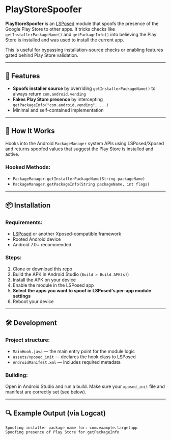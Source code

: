 # PlayStoreSpoofer

**PlayStoreSpoofer** is an [LSPosed](https://github.com/xteamlyer/LSPosed-JingMatrix) module that spoofs the presence of the Google Play Store to other apps. It tricks checks like `getInstallerPackageName()` and `getPackageInfo()` into believing the Play Store is installed and was used to install the current app.

This is useful for bypassing installation-source checks or enabling features gated behind Play Store validation.

---

## 🧩 Features

- **Spoofs installer source** by overriding `getInstallerPackageName()` to always return `com.android.vending`
- **Fakes Play Store presence** by intercepting `getPackageInfo("com.android.vending", ...)`
- Minimal and self-contained implementation

---

## 🔧 How It Works

Hooks into the Android `PackageManager` system APIs using LSPosed/Xposed and returns spoofed values that suggest the Play Store is installed and active.

### Hooked Methods:

- `PackageManager.getInstallerPackageName(String packageName)`
- `PackageManager.getPackageInfo(String packageName, int flags)`

---

## 📦 Installation

### Requirements:
- [LSPosed](https://github.com/xteamlyer/LSPosed-JingMatrix) or another Xposed-compatible framework
- Rooted Android device
- Android 7.0+ recommended

### Steps:
1. Clone or download this repo
2. Build the APK in Android Studio (`Build > Build APK(s)`)
3. Install the APK on your device
4. Enable the module in the LSPosed app
5. **Select the apps you want to spoof in LSPosed's per-app module settings**
6. Reboot your device

---

## 🛠️ Development

### Project structure:

- `MainHook.java` — the main entry point for the module logic
- `assets/xposed_init` — declares the hook class to LSPosed
- `AndroidManifest.xml` — includes required metadata

### Building:
Open in Android Studio and run a build. Make sure your `xposed_init` file and manifest are correctly set (see below).

---

## 🔍 Example Output (via Logcat)

```plaintext
Spoofing installer package name for: com.example.targetapp
Spoofing presence of Play Store for getPackageInfo
